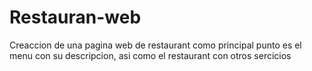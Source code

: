 # Restauran-web
Creaccion de una pagina web de restaurant como principal punto es el menu con su descripcion, asi como el restaurant con otros sercicios
